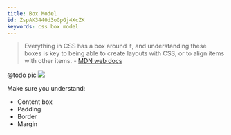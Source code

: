 ```yaml
---
title: Box Model
id: ZspAK3440d3oGpGj4XcZK
keywords: css box model
---
```


> Everything in CSS has a box around it, and understanding these boxes is key to being able to create layouts with CSS, or to align items with other items. - [MDN web docs](https://www.notion.so/Frontend-Developer-a6910fb560024931b0ce03244d1a45be)

@todo pic
![](https://hackernoon.com/hn-images/1*2jZwpWH9XO_QllhEpyGqMA.png)

Make sure you understand:

* Content box
* Padding
* Border
* Margin

<link-bookmark href="https://www.youtube.com/watch?v=rIO5326FgPE" title="Learn CSS Box Model In 8 Minutes"></link-bookmark>
<link-bookmark href="https://css-tricks.com/the-css-box-model/" title="The CSS Box Model"></link-bookmark>
